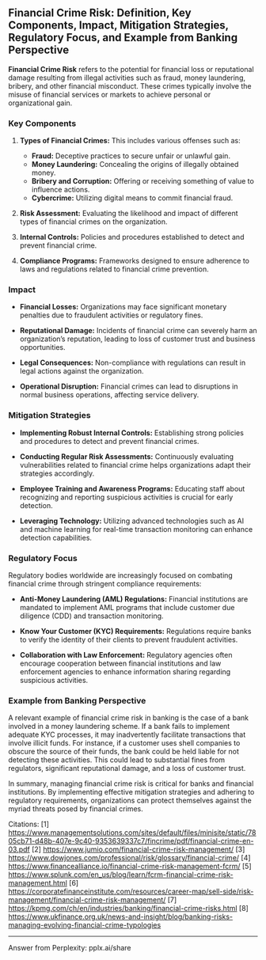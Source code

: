 ## Financial Crime Risk: Definition, Key Components, Impact, Mitigation Strategies, Regulatory Focus, and Example from Banking Perspective

**Financial Crime Risk** refers to the potential for financial loss or reputational damage resulting from illegal activities such as fraud, money laundering, bribery, and other financial misconduct. These crimes typically involve the misuse of financial services or markets to achieve personal or organizational gain.

### Key Components

1. **Types of Financial Crimes:** This includes various offenses such as:
   - **Fraud:** Deceptive practices to secure unfair or unlawful gain.
   - **Money Laundering:** Concealing the origins of illegally obtained money.
   - **Bribery and Corruption:** Offering or receiving something of value to influence actions.
   - **Cybercrime:** Utilizing digital means to commit financial fraud.

2. **Risk Assessment:** Evaluating the likelihood and impact of different types of financial crimes on the organization.

3. **Internal Controls:** Policies and procedures established to detect and prevent financial crime.

4. **Compliance Programs:** Frameworks designed to ensure adherence to laws and regulations related to financial crime prevention.

### Impact

- **Financial Losses:** Organizations may face significant monetary penalties due to fraudulent activities or regulatory fines.
  
- **Reputational Damage:** Incidents of financial crime can severely harm an organization’s reputation, leading to loss of customer trust and business opportunities.

- **Legal Consequences:** Non-compliance with regulations can result in legal actions against the organization.

- **Operational Disruption:** Financial crimes can lead to disruptions in normal business operations, affecting service delivery.

### Mitigation Strategies

- **Implementing Robust Internal Controls:** Establishing strong policies and procedures to detect and prevent financial crimes.

- **Conducting Regular Risk Assessments:** Continuously evaluating vulnerabilities related to financial crime helps organizations adapt their strategies accordingly.

- **Employee Training and Awareness Programs:** Educating staff about recognizing and reporting suspicious activities is crucial for early detection.

- **Leveraging Technology:** Utilizing advanced technologies such as AI and machine learning for real-time transaction monitoring can enhance detection capabilities.

### Regulatory Focus

Regulatory bodies worldwide are increasingly focused on combating financial crime through stringent compliance requirements:

- **Anti-Money Laundering (AML) Regulations:** Financial institutions are mandated to implement AML programs that include customer due diligence (CDD) and transaction monitoring.

- **Know Your Customer (KYC) Requirements:** Regulations require banks to verify the identity of their clients to prevent fraudulent activities.

- **Collaboration with Law Enforcement:** Regulatory agencies often encourage cooperation between financial institutions and law enforcement agencies to enhance information sharing regarding suspicious activities.

### Example from Banking Perspective

A relevant example of financial crime risk in banking is the case of a bank involved in a money laundering scheme. If a bank fails to implement adequate KYC processes, it may inadvertently facilitate transactions that involve illicit funds. For instance, if a customer uses shell companies to obscure the source of their funds, the bank could be held liable for not detecting these activities. This could lead to substantial fines from regulators, significant reputational damage, and a loss of customer trust. 

In summary, managing financial crime risk is critical for banks and financial institutions. By implementing effective mitigation strategies and adhering to regulatory requirements, organizations can protect themselves against the myriad threats posed by financial crimes.

Citations:
[1] https://www.managementsolutions.com/sites/default/files/minisite/static/7805cb71-d48b-407e-9c40-9353639337c7/fincrime/pdf/financial-crime-en-03.pdf
[2] https://www.jumio.com/financial-crime-risk-management/
[3] https://www.dowjones.com/professional/risk/glossary/financial-crime/
[4] https://www.financealliance.io/financial-crime-risk-management-fcrm/
[5] https://www.splunk.com/en_us/blog/learn/fcrm-financial-crime-risk-management.html
[6] https://corporatefinanceinstitute.com/resources/career-map/sell-side/risk-management/financial-crime-risk-management/
[7] https://kpmg.com/ch/en/industries/banking/financial-crime-risks.html
[8] https://www.ukfinance.org.uk/news-and-insight/blog/banking-risks-managing-evolving-financial-crime-typologies

---
Answer from Perplexity: pplx.ai/share

